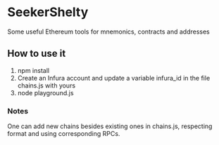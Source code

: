 # SeekerShelty
Some useful Ethereum tools for mnemonics, contracts and addresses

## How to use it
1. npm install
2. Create an Infura account and update a variable infura_id in the file chains.js with yours
3. node playground.js

### Notes
One can add new chains besides existing ones in chains.js, respecting format and using corresponding RPCs.
